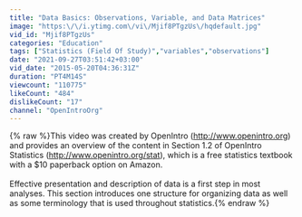 ```yaml
---
title: "Data Basics: Observations, Variable, and Data Matrices"
image: "https:\/\/i.ytimg.com\/vi\/Mjif8PTgzUs\/hqdefault.jpg"
vid_id: "Mjif8PTgzUs"
categories: "Education"
tags: ["Statistics (Field Of Study)","variables","observations"]
date: "2021-09-27T03:51:42+03:00"
vid_date: "2015-05-20T04:36:31Z"
duration: "PT4M14S"
viewcount: "110775"
likeCount: "484"
dislikeCount: "17"
channel: "OpenIntroOrg"
---
```

{% raw %}This video was created by OpenIntro (<a rel="nofollow" target="blank" href="http://www.openintro.org)">http://www.openintro.org)</a> and provides an overview of the content in Section 1.2 of OpenIntro Statistics (<a rel="nofollow" target="blank" href="http://www.openintro.org/stat),">http://www.openintro.org/stat),</a> which is a free statistics textbook with a $10 paperback option on Amazon.<br /><br />Effective presentation and description of data is a first step in most analyses. This section introduces one structure for organizing data as well as some terminology that is used throughout statistics.{% endraw %}
